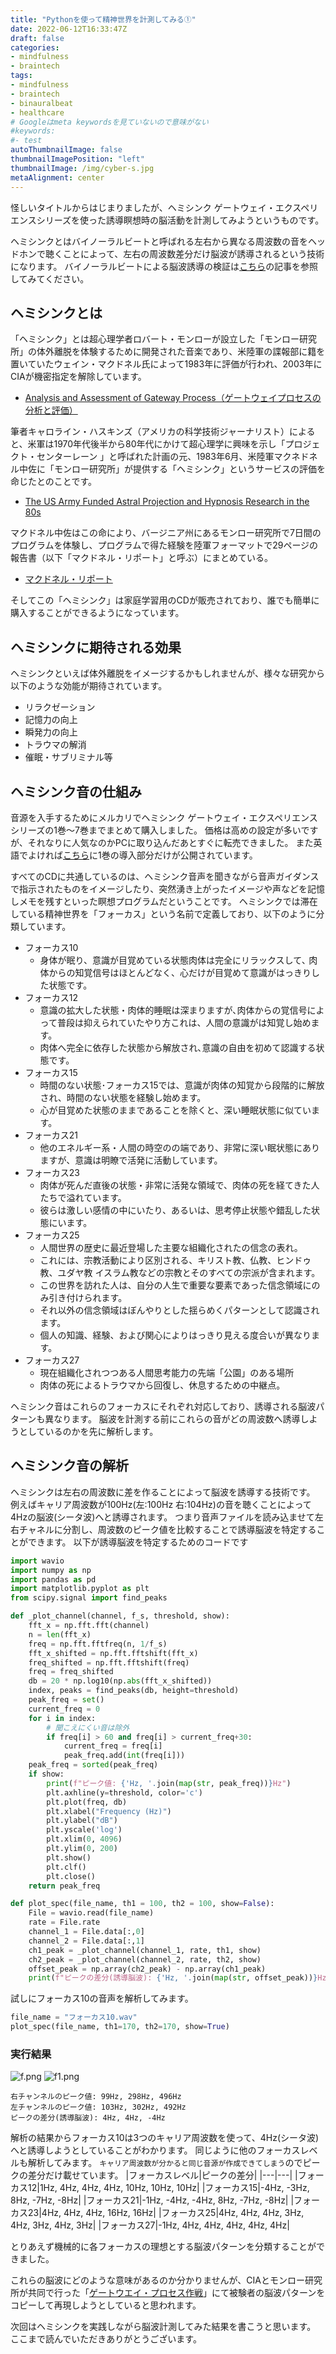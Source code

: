 ```yaml
---
title: "Pythonを使って精神世界を計測してみる①"
date: 2022-06-12T16:33:47Z
draft: false
categories:
- mindfulness
- braintech
tags:
- mindfulness
- braintech
- binauralbeat
- healthcare
# Googleはmeta keywordsを見ていないので意味がない
#keywords:
#- test
autoThumbnailImage: false
thumbnailImagePosition: "left"
thumbnailImage: /img/cyber-s.jpg
metaAlignment: center
---
```



怪しいタイトルからはじまりましたが、ヘミシンク ゲートウェイ・エクスペリエンスシリーズを使った誘導瞑想時の脳活動を計測してみようというものです。

ヘミシンクとはバイノーラルビートと呼ばれる左右から異なる周波数の音をヘッドホンで聴くことによって、左右の周波数差分だけ脳波が誘導されるという技術になります。
バイノーラルビートによる脳波誘導の検証は[こちら](https://qiita.com/tatsui/items/6308563300bebd8ef61b)の記事を参照してみてください。

## ヘミシンクとは
「ヘミシンク」とは超心理学者ロバート・モンローが設立した「モンロー研究所」の体外離脱を体験するために開発された音楽であり、米陸軍の諜報部に籍を置いていたウェイン・マクドネル氏によって1983年に評価が行われ、2003年にCIAが機密指定を解除しています。
* [Analysis and Assessment of Gateway Process（ゲートウェイプロセスの分析と評価）](https://www.cia.gov/readingroom/docs/CIA-RDP96-00788R001700210016-5.pdf)

筆者キャロライン・ハスキンズ（アメリカの科学技術ジャーナリスト）によると、米軍は1970年代後半から80年代にかけて超心理学に興味を示し「プロジェクト・センターレーン 」と呼ばれた計画の元、1983年6月、米陸軍マクネドネル中佐に「モンロー研究所」が提供する「ヘミシンク」というサービスの評価を命じたとのことです。

* [The US Army Funded Astral Projection and Hypnosis Research in the 80s](https://motherboard.vice.com/en_us/article/pad4a9/the-us-army-funded-astral-projection-and-hypnosis-research-in-the-80s)

マクドネル中佐はこの命により、バージニア州にあるモンロー研究所で7日間のプログラムを体験し、プログラムで得た経験を陸軍フォーマットで29ページの報告書（以下「マクドネル・リポート」と呼ぶ）にまとめている。  

* [マクドネル・リポート](https://www.bttp.info/app/download/11049747794/CIA-McDonnell-report.pdf)

そしてこの「ヘミシンク」は家庭学習用のCDが販売されており、誰でも簡単に購入することができるようになっています。

## ヘミシンクに期待される効果
ヘミシンクといえば体外離脱をイメージするかもしれませんが、様々な研究から以下のような効能が期待されています。

* リラクゼーション
* 記憶力の向上
* 瞬発力の向上
* トラウマの解消
* 催眠・サブリミナル等

## ヘミシンク音の仕組み

音源を入手するためにメルカリでヘミシンク ゲートウェイ・エクスペリエンスシリーズの1巻〜7巻までまとめて購入しました。
価格は高めの設定が多いですが、それなりに人気なのかPCに取り込んだあとすぐに転売できました。
また英語でよければ[こちら](https://www.youtube.com/watch?v=uqlaRHyZJqU)に1巻の導入部分だけが公開されています。

すべてのCDに共通しているのは、ヘミシンク音声を聞きながら音声ガイダンスで指示されたものをイメージしたり、突然湧き上がったイメージや声などを記憶しメモを残すといった瞑想プログラムだということです。
ヘミシンクでは滞在している精神世界を「フォーカス」という名前で定義しており、以下のように分類しています。
* フォーカス10
    * 身体が眠り、意識が目覚めている状態肉体は完全にリラックスして､  肉体からの知覚信号はほとんどなく、心だけが目覚めて意識がはっきりした状態です。
* フォーカス12
    * 意識の拡大した状態・肉体的睡眠は深まりますが､肉体からの覚信号によって普段は抑えられていたやり方これは、人間の意識がは知覚し始めます。  
    * 肉体へ完全に依存した状態から解放され､意識の自由を初めて認識する状態です。
* フォーカス15
    * 時間のない状態･フォーカス15では、意識が肉体の知覚から段階的に解放され、時間のない状態を経験し始めます。
    * 心が目覚めた状態のままであることを除くと、深い睡眠状態に似ています。
* フォーカス21
    * 他のエネルギー系・人間の時空のの端であり、非常に深い眠状態にありますが、意識は明瞭で活発に活動しています。
* フォーカス23
    * 肉体が死んだ直後の状態・非常に活発な領域で、肉体の死を経てきた人たちで溢れています。
    * 彼らは激しい感情の中にいたり、あるいは、思考停止状態や錯乱した状態にいます。
* フォーカス25
    * 人間世界の歴史に最近登場した主要な組織化されたの信念の表れ。  
    * これには、宗教活動により区別される、キリスト教、仏教、ヒンドゥ教、ユダヤ教 イスラム教などの宗教とそのすべての宗派が含まれます。 
    * この世界を訪れた人は、自分の人生で重要な要素であった信念領域にのみ引き付けられます。
    * それ以外の信念領域はぼんやりとした揺らめくパターンとして認識されます。
    * 個人の知識、経験、および関心によりはっきり見える度合いが異なります。
* フォーカス27
    * 現在組織化されつつある人間思考能力の先端「公園」のある場所
    * 肉体の死によるトラウマから回復し、休息するための中継点。

ヘミシンク音はこれらのフォーカスにそれぞれ対応しており、誘導される脳波パターンも異なります。
脳波を計測する前にこれらの音がどの周波数へ誘導しようとしているのかを先に解析します。

## ヘミシンク音の解析

ヘミシンクは左右の周波数に差を作ることによって脳波を誘導する技術です。
例えばキャリア周波数が100Hz(左:100Hz 右:104Hz)の音を聴くことによって4Hzの脳波(シータ波)へと誘導されます。
つまり音声ファイルを読み込ませて左右チャネルに分割し、周波数のピーク値を比較することで誘導脳波を特定することができます。
以下が誘導脳波を特定するためのコードです
```python
import wavio
import numpy as np
import pandas as pd
import matplotlib.pyplot as plt
from scipy.signal import find_peaks

def _plot_channel(channel, f_s, threshold, show):
    fft_x = np.fft.fft(channel)
    n = len(fft_x)
    freq = np.fft.fftfreq(n, 1/f_s)
    fft_x_shifted = np.fft.fftshift(fft_x)
    freq_shifted = np.fft.fftshift(freq)
    freq = freq_shifted
    db = 20 * np.log10(np.abs(fft_x_shifted))
    index, peaks = find_peaks(db, height=threshold)
    peak_freq = set()
    current_freq = 0
    for i in index:
        # 聞こえにくい音は除外
        if freq[i] > 60 and freq[i] > current_freq+30: 
            current_freq = freq[i]
            peak_freq.add(int(freq[i]))
    peak_freq = sorted(peak_freq)
    if show:
        print(f"ピーク値: {'Hz, '.join(map(str, peak_freq))}Hz")
        plt.axhline(y=threshold, color='c')
        plt.plot(freq, db)
        plt.xlabel("Frequency (Hz)")
        plt.ylabel("dB")
        plt.yscale('log')
        plt.xlim(0, 4096)
        plt.ylim(0, 200)
        plt.show()
        plt.clf()
        plt.close()
    return peak_freq

def plot_spec(file_name, th1 = 100, th2 = 100, show=False):
    File = wavio.read(file_name)
    rate = File.rate
    channel_1 = File.data[:,0]
    channel_2 = File.data[:,1]
    ch1_peak = _plot_channel(channel_1, rate, th1, show)
    ch2_peak = _plot_channel(channel_2, rate, th2, show)
    offset_peak = np.array(ch2_peak) - np.array(ch1_peak)
    print(f"ピークの差分(誘導脳波): {'Hz, '.join(map(str, offset_peak))}Hz")
```

試しにフォーカス10の音声を解析してみます。
```python
file_name = "フォーカス10.wav"
plot_spec(file_name, th1=170, th2=170, show=True)
```
### 実行結果
![f.png](https://qiita-image-store.s3.ap-northeast-1.amazonaws.com/0/421494/25fc8335-15a4-1733-0525-ec41facbc21d.png)
![f1.png](https://qiita-image-store.s3.ap-northeast-1.amazonaws.com/0/421494/3214be1c-2e2f-8f3d-4019-e39deee92524.png)
```
右チャンネルのピーク値: 99Hz, 298Hz, 496Hz
左チャンネルのピーク値: 103Hz, 302Hz, 492Hz
ピークの差分(誘導脳波): 4Hz, 4Hz, -4Hz
```
解析の結果からフォーカス10は3つのキャリア周波数を使って、4Hz(シータ波)へと誘導しようとしていることがわかります。
同じように他のフォーカスレベルも解析してみます。
`キャリア周波数が分かると同じ音源が作成できてしまう`のでピークの差分だけ載せています。
|フォーカスレベル|ピークの差分|
|---|---|
|フォーカス12|1Hz, 4Hz, 4Hz, 4Hz, 10Hz, 10Hz, 10Hz|
|フォーカス15|-4Hz, -3Hz, 8Hz, -7Hz, -8Hz|
|フォーカス21|-1Hz, -4Hz, -4Hz, 8Hz, -7Hz, -8Hz|
|フォーカス23|4Hz, 4Hz, 4Hz, 16Hz, 16Hz|
|フォーカス25|4Hz, 4Hz, 4Hz, 3Hz, 4Hz, 3Hz, 4Hz, 3Hz|
|フォーカス27|-1Hz, 4Hz, 4Hz, 4Hz, 4Hz, 4Hz|

とりあえず機械的に各フォーカスの理想とする脳波パターンを分類することができました。

これらの脳波にどのような意味があるのか分かりませんが、CIAとモンロー研究所が共同で行った「[ゲートウエイ・プロセス作戦](https://www.cia.gov/readingroom/docs/CIA-RDP96-00788R001700270006-0.pdf)」にて被験者の脳波パターンをコピーして再現しようとしていると思われます。

次回はヘミシンクを実践しながら脳波計測してみた結果を書こうと思います。
ここまで読んでいただきありがとうございます。

